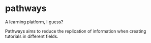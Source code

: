 # pathways
A learning platform, I guess?

Pathways aims to reduce the replication of information when creating tutorials in different fields.

